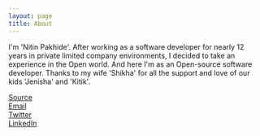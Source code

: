 ```yaml
---
layout: page
title: About
---
```


<p class="message">
  I'm 'Nitin Pakhide'. After working as a software developer for nearly 12 years in private limited company environments, I decided to take an experience in the Open world. And here I'm as an Open-source software developer.
  Thanks to my wife 'Shikha' for all the support and love of our kids 'Jenisha' and 'Kitik'.
</p>

[Source](http://github.com/nishjeki/nishjeki.github.io)<br/>
[Email](mailto:nishjeki@gmail.com) <br/>
[Twitter](https://twitter.com/nishjeki)<br/>
[LinkedIn](https://in.linkedin.com/in/nitinpakhide)